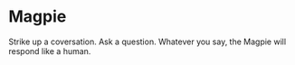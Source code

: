 Magpie
======
Strike up a coversation.  Ask a question.  Whatever you say, the Magpie will respond like a human.
